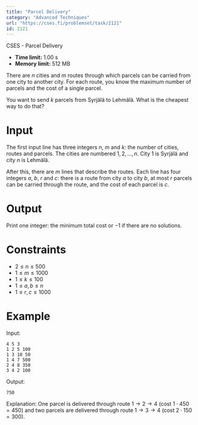 ```yaml
---
title: "Parcel Delivery"
category: "Advanced Techniques"
url: "https://cses.fi/problemset/task/2121"
id: 2121
---
```


CSES - Parcel Delivery

  * **Time limit:** 1.00 s
  * **Memory limit:** 512 MB

There are $n$ cities and $m$ routes through which parcels can be carried from
one city to another city. For each route, you know the maximum number of
parcels and the cost of a single parcel.

You want to send $k$ parcels from Syrjälä to Lehmälä. What is the cheapest way
to do that?

# Input

The first input line has three integers $n$, $m$ and $k$: the number of
cities, routes and parcels. The cities are numbered $1,2,\dots,n$. City $1$ is
Syrjälä and city $n$ is Lehmälä.

After this, there are $m$ lines that describe the routes. Each line has four
integers $a$, $b$, $r$ and $c$: there is a route from city $a$ to city $b$, at
most $r$ parcels can be carried through the route, and the cost of each parcel
is $c$.

# Output

Print one integer: the minimum total cost or $-1$ if there are no solutions.

# Constraints

  * $2 \le n \le 500$
  * $1 \le m \le 1000$
  * $1 \le k \le 100$
  * $1 \le a,b \le n$
  * $1 \le r,c \le 1000$

# Example

Input:

    
    
    4 5 3
    1 2 5 100
    1 3 10 50
    1 4 7 500
    2 4 8 350
    3 4 2 100
    

Output:

    
    
    750
    

Explanation: One parcel is delivered through route $1 \rightarrow 2
\rightarrow 4$ (cost $1 \cdot 450=450$) and two parcels are delivered through
route $1 \rightarrow 3 \rightarrow 4$ (cost $2 \cdot 150=300$).

